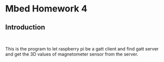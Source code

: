 # Mbed Homework 4

## Introduction

&nbsp;&nbsp;&nbsp;&nbsp;&nbsp;&nbsp;&nbsp;&nbsp;&nbsp;

This is the program to let raspberry pi be a gatt client and find gatt server and get the 3D values of magnetometer sensor from the server.
